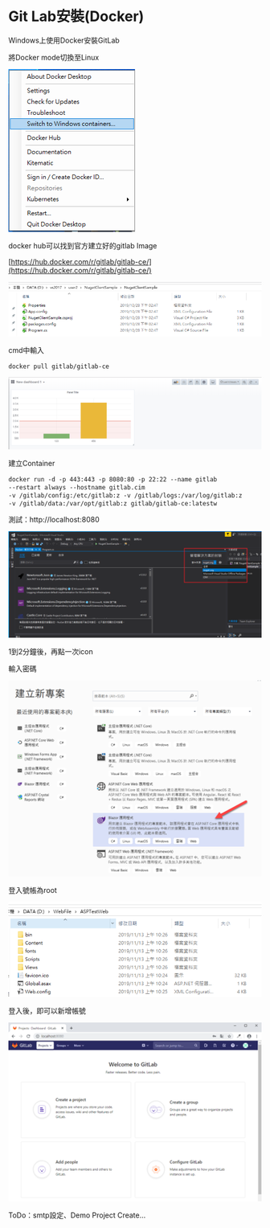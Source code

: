 # Git Lab安裝\(Docker\)

Windows上使用Docker安裝GitLab

將Docker mode切換至Linux

![](../../.gitbook/assets/image%20%283%29.png)

docker hub可以找到官方建立好的gitlab Image

[https://hub.docker.com/r/gitlab/gitlab-ce/](https://hub.docker.com/r/gitlab/gitlab-ce/)

![](../../.gitbook/assets/image%20%2858%29.png)

cmd中輸入

```text
docker pull gitlab/gitlab-ce
```

![](../../.gitbook/assets/image%20%28186%29.png)

建立Container

```text
docker run -d -p 443:443 -p 8080:80 -p 22:22 --name gitlab 
--restart always --hostname gitlab.cim 
-v /gitlab/config:/etc/gitlab:z -v /gitlab/logs:/var/log/gitlab:z 
-v /gitlab/data:/var/opt/gitlab:z gitlab/gitlab-ce:latestw
```

測試：http://localhost:8080

![](../../.gitbook/assets/image%20%28183%29.png)

1到2分鐘後，再點一次icon

輸入密碼

![](../../.gitbook/assets/image%20%28221%29.png)

登入號帳為root

![](../../.gitbook/assets/image%20%28105%29.png)

登入後，即可以新增帳號



![](../../.gitbook/assets/image%20%288%29.png)

ToDo：smtp設定、Demo Project Create...

